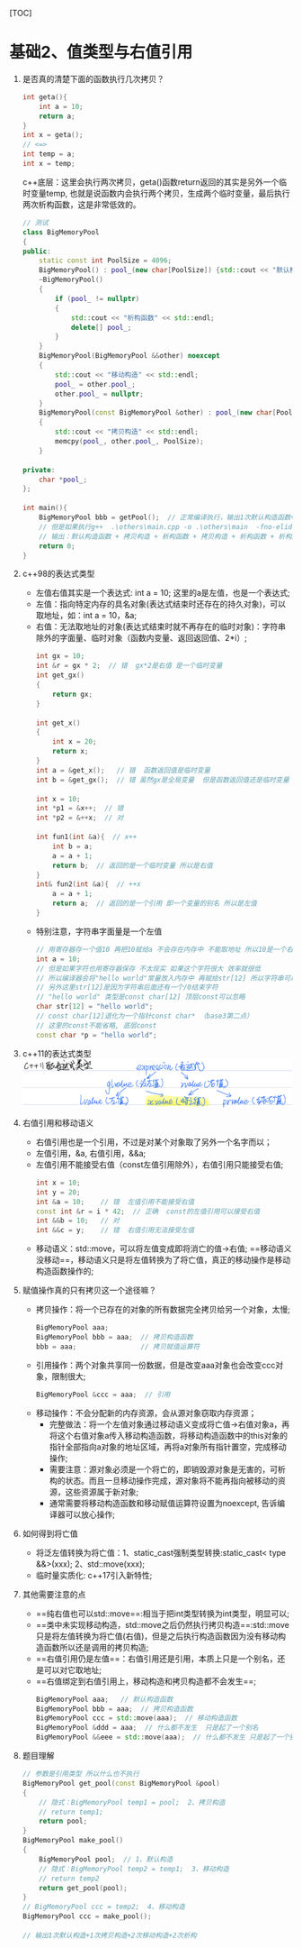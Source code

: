 [TOC]
# 基础2、值类型与右值引用
1. 是否真的清楚下面的函数执行几次拷贝？
    ```cpp
    int geta(){
        int a = 10;
        return a;
    }
    int x = geta();
    // <=> 
    int temp = a;
    int x = temp;
    ```
    c++底层：这里会执行两次拷贝，geta()函数return返回的其实是另外一个临时变量temp, 也就是说函数内会执行两个拷贝，生成两个临时变量，最后执行两次析构函数，这是非常低效的。
    
    ```cpp
    // 测试
    class BigMemoryPool
    {
    public:
        static const int PoolSize = 4096;
        BigMemoryPool() : pool_(new char[PoolSize]) {std::cout << "默认构造函数" << std::endl;}
        ~BigMemoryPool()
        {
            if (pool_ != nullptr)
            {
                std::cout << "析构函数" << std::endl;
                delete[] pool_;
            }
        }
        BigMemoryPool(BigMemoryPool &&other) noexcept
        {
            std::cout << "移动构造" << std::endl;
            pool_ = other.pool_;
            other.pool_ = nullptr;
        }
        BigMemoryPool(const BigMemoryPool &other) : pool_(new char[PoolSize])
        {
            std::cout << "拷贝构造" << std::endl;
            memcpy(pool_, other.pool_, PoolSize);
        }
    
    private:
        char *pool_;
    };
    
    int main(){
        BigMemoryPool bbb = getPool();  // 正常编译执行，输出1次默认构造函数+1次析构函数 因为c++底层又作了返回值优化
        // 但是如果执行g++  .\others\main.cpp -o .\others\main  -fno-elide-constructors 关闭返回值优化
        // 输出：默认构造函数 + 拷贝构造 + 析构函数 + 拷贝构造 + 析构函数 + 析构函数
        return 0;
    }
    ```

2. c++98的表达式类型
    * 左值右值其实是一个表达式: int a = 10; 这里的a是左值，也是一个表达式;
    * 左值：指向特定内存的具名对象(表达式结束时还存在的持久对象)，可以取地址，如：int a = 10，&a;
    * 右值：无法取地址的对象(表达式结束时就不再存在的临时对象)：字符串除外的字面量、临时对象（函数内变量、返回返回值、2*i）;
        ```cpp
        int gx = 10;
        int &r = gx * 2;  // 错  gx*2是右值 是一个临时变量
        int get_gx()
        {
            return gx;
        }
        
        int get_x()
        {
            int x = 20;
            return x;
        }
        int a = &get_x();   // 错  函数返回值是临时变量
        int b = &get_gx();  // 错 虽然gx是全局变量  但是函数返回值还是临时变量 
        
        int x = 10;
        int *p1 = &x++;  // 错
        int *p2 = &++x;  // 对

        int fun1(int &a){  // x++
            int b = a;
            a = a + 1;
            return b;  // 返回的是一个临时变量 所以是右值
        }
        int& fun2(int &a){  // ++x
            a = a + 1;
            return a;  // 返回的是一个引用 即一个变量的别名 所以是左值
        }
        ```
    * 特别注意，字符串字面量是一个左值
        ```cpp
        // 用寄存器存一个值10 再把10赋给a 不会存在内存中 不能取地址 所以10是一个右值   
        int a = 10;   
        // 但是如果字符也用寄存器保存 不太现实 如果这个字符很大 效率就很低  
        // 所以编译器会将"hello world"常量放入内存中 再赋给str[12] 所以字符串可以取地址 是一个左值
        // 另外这里str[12]是因为字符串后面还有一个/0结束字符
        // "hello world" 类型是const char[12] 顶层const可以忽略
        char str[12] = "hello world"; 
        // const char[12]退化为一个指针const char* （base3第二点）
        // 这里的const不能省略, 底层const
        const char *p = "hello world"; 
        ```


3. c++11的表达式类型
    ![图片alt](../data/expression_type.png "图片title")


4. 右值引用和移动语义
    * 右值引用也是一个引用，不过是对某个对象取了另外一个名字而以；
    * 左值引用，&a, 右值引用，&&a;
    * 左值引用不能接受右值（const左值引用除外），右值引用只能接受右值;
        ```cpp
        int x = 10; 
        int y = 20;
        int &a = 10;    // 错  左值引用不能接受右值
        const int &r = i * 42;  // 正确  const的左值引用可以接受右值
        int &&b = 10;   // 对 
        int &&c = y;    // 错  右值引用无法接受左值
        ```
    * 移动语义：std::move，可以将左值变成即将消亡的值->右值; ==移动语义没移动==，移动语义只是将左值转换为了将亡值，真正的移动操作是移动构造函数操作的;

5. 赋值操作真的只有拷贝这一个途径嘛？
    * 拷贝操作：将一个已存在的对象的所有数据完全拷贝给另一个对象，太慢;
        ```cpp
        BigMemoryPool aaa;
        BigMemoryPool bbb = aaa;  // 拷贝构造函数
        bbb = aaa;                // 拷贝赋值运算符
        ```
    * 引用操作：两个对象共享同一份数据，但是改变aaa对象也会改变ccc对象，限制很大;
        ```cpp
        BigMemoryPool &ccc = aaa;  // 引用
        ```
    * 移动操作：不会分配新的内存资源，会从源对象窃取内存资源；
        * 完整做法：将一个左值对象通过移动语义变成将亡值->右值对象a，再将这个右值对象a传入移动构造函数，将移动构造函数中的this对象的指针全部指向a对象的地址区域，再将a对象所有指针置空，完成移动操作;
        * 需要注意：源对象必须是一个将亡的，即销毁源对象是无害的，可析构的状态。而且一旦移动操作完成，源对象将不能再指向被移动的资源，这些资源属于新对象;
        * 通常需要将移动构造函数和移动赋值运算符设置为noexcept, 告诉编译器可以放心操作;



6. 如何得到将亡值
    * 将泛左值转换为将亡值：1、static_cast强制类型转换:static_cast< type &&>(xxx); 2、std::move(xxx);
    * 临时量实质化: c++17引入新特性;


7. 其他需要注意的点
    * ==纯右值也可以std::move==:相当于把int类型转换为int类型，明显可以;
    * ==类中未实现移动构造，std::move之后仍然执行拷贝构造==:std::move只是将左值转换为将亡值(右值)，但是之后执行构造函数因为没有移动构造函数所以还是调用的拷贝构造;
    * ==右值引用仍是左值==：右值引用还是引用，本质上只是一个别名，还是可以对它取地址;
    * ==右值绑定到右值引用上，移动构造和拷贝构造都不会发生==;
        ```cpp
        BigMemoryPool aaa;   // 默认构造函数
        BigMemoryPool bbb = aaa;  // 拷贝构造函数
        BigMemoryPool ccc = std::move(aaa);  // 移动构造函数
        BigMemoryPool &ddd = aaa;  // 什么都不发生  只是起了一个别名
        BigMemoryPool &&eee = std::move(aaa);  // 什么都不发生 只是起了一个别名
        ```

8. 题目理解
    ```cpp
    // 参数是引用类型 所以什么也不执行
    BigMemoryPool get_pool(const BigMemoryPool &pool)  
    {
        // 隐式：BigMemoryPool temp1 = pool;  2、拷贝构造
        // return temp1;   
        return pool;
    }
    BigMemoryPool make_pool()
    {
        BigMemoryPool pool;  // 1、默认构造
        // 隐式：BigMemoryPool temp2 = temp1;  3、移动构造
        // return temp2
        return get_pool(pool);
    }
    // BigMemoryPool ccc = temp2;  4、移动构造
    BigMemoryPool ccc = make_pool();
    
    // 输出1次默认构造+1次拷贝构造+2次移动构造+2次析构
    ```


